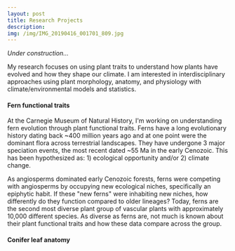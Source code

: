 ```yaml
---
layout: post
title: Research Projects
description: 
img: /img/IMG_20190416_001701_809.jpg
---
```

<i>Under construction...</i>

My research focuses on using plant traits to understand how plants have evolved and how they shape our climate. I am interested in interdisciplinary approaches using plant morphology, anatomy, and physiology with climate/environmental models and statistics. 

<h4> Fern functional traits </h4>
At the Carnegie Museum of Natural History, I'm working on understanding fern evolution through plant functional traits. Ferns have a long evolutionary history dating back ~400 million years ago and at one point were the dominant flora across terrestrial landscapes. They have undergone 3 major speciation events, the most recent dated ~55 Ma in the early Cenozoic. This has been hypothesized as: 1) ecological opportunity and/or 2) climate change. 

As angiosperms dominated early Cenozoic forests, ferns were competing with angiosperms by occupying new ecological niches, specifically an epiphytic habit. If these "new ferns" were inhabiting new niches, how differently do they function compared to older lineages? Today, ferns are the second most diverse plant group of vascular plants with approximately 10,000 different species. As diverse as ferns are, not much is known about their plant functional traits and how these data compare across the group.

<h4> Conifer leaf anatomy </h4>

